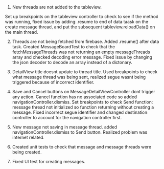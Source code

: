 1. New threads are not added to the tableview.

  Set up breakpoints on the tableview controller to check to see if the method was running, fixed issue by adding .resume to end of data taask on the create message thread, and put the subsequent tableview.reloadData() on the main thread.
  
  
  2. Threads are not being fetched from firebase.
  Added .resume() after data task.  Created MessageBoardTest to check that the fetchMessageThreads was not returning an empty messageThreads array and checked decoding error message.
  Fixed issue by changing the json decoder to decode an array instead of a dictonary.
  
  3. DetailView title doesnt update to thread title.
  Used breakpoints to check what message thread was being sent, realized segue wasnt being triggered because of incorrect identifier.
  
  4. Save and Cancel buttons on MessageDetailViewController dont trigger any action. 
  Cancel function has no associated code so added navigationController.dismiss.
  Set breakpoints to check Send function: message thread not initialized so function returning without creating a message.
  Fixed incorrect segue identifier and changed destination controller to account for the navigation controller first.
  
  5. New message not saving in message thread.
  added navigationController.dismiss to Send button.  Realized problem was internet related.

6. Created unit tests to check that message and message threads were being created.
7. Fixed UI test for creating messages.

  
  
  
  
  
  
  

